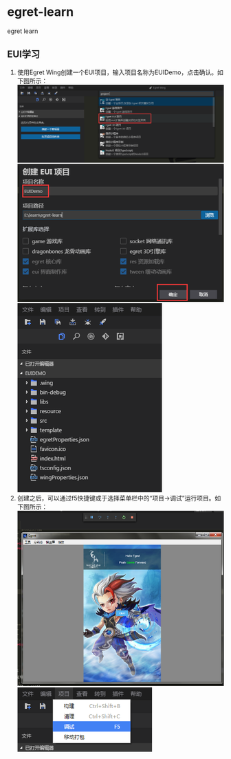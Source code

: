 # egret-learn
egret learn

## EUI学习
1. 使用Egret Wing创建一个EUI项目，输入项目名称为EUIDemo，点击确认。如下图所示：
![创建EUI项目 1](images/eui-learn-1.png)
![创建EUI项目 2](images/eui-learn-2.png)
![创建EUI项目 3](images/eui-learn-3.png)
2. 创建之后，可以通过f5快捷键或于选择菜单栏中的“项目->调试”运行项目。如下图所示：
![创建EUI项目 4](images/eui-learn-4.png) 
![创建EUI项目 5](images/eui-learn-5.png)

